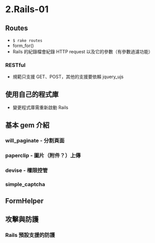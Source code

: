 # 2.Rails-01
## Routes
* `$ rake routes`
* form_for()
* Rails 的紀錄檔會紀錄 HTTP request 以及它的參數（有參數過濾功能）

### RESTful
* 規範只支援 GET、POST，其他的支援要依賴 jquery_ujs

## 使用自己的程式庫
* 變更程式庫需重新啟動 Rails

## 基本 gem 介紹
### will_paginate -  分割頁面

### paperclip - 圖片（附件？）上傳

### devise - 權限控管

### simple_captcha

## FormHelper

## 攻擊與防護
### Rails 預設支援的防護
